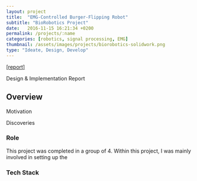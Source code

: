 ```yaml
---
layout: project
title:  "EMG-Controlled Burger-Flipping Robot"
subtitle: "BioRobotics Project"
date:   2016-11-15 16:21:34 +0200
permalink: /projects/:name
categories: [robotics, signal processing, EMG]
thumbnail: /assets/images/projects/biorobotics-solidwork.png
type: "Ideate, Design, Develop"
---
```


<a href='/assets/docs/BioRobotics-DesignImplementationReport.pdf' target="_blank">[report]</a>

Design & Implementation Report


## Overview

Motivation

Discoveries



### Role
This project was completed in a group of 4.
Within this project, I was mainly involved in setting up the 


### Tech Stack

